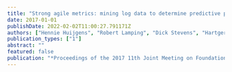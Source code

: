 ```yaml
---
title: "Strong agile metrics: mining log data to determine predictive power of software metrics for continuous delivery teams"
date: 2017-01-01
publishDate: 2022-02-02T11:00:27.791171Z
authors: ["Hennie Huijgens", "Robert Lamping", "Dick Stevens", "Hartger Rothengatter", "Georgios Gousios", "Daniele Romano"]
publication_types: ["1"]
abstract: ""
featured: false
publication: "*Proceedings of the 2017 11th Joint Meeting on Foundations of Software Engineering*"
---
```


